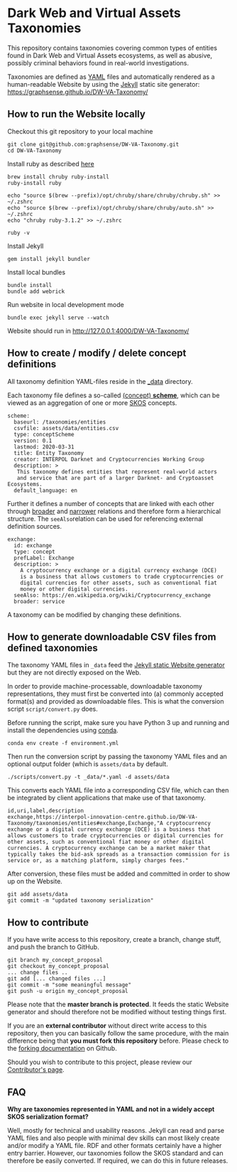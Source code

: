 # Dark Web and Virtual Assets Taxonomies

This repository contains taxonomies covering common types of entities found in Dark Web and Virtual Assets ecosystems, as well as abusive, possibly criminal behaviors found in real-world investigations.

Taxonomies are defined as [YAML][yaml] files and automatically rendered as a human-readable Website by using the [Jekyll][jekyll] static site generator: https://graphsense.github.io/DW-VA-Taxonomy/

## How to run the Website locally

Checkout this git repository to your local machine

	git clone git@github.com:graphsense/DW-VA-Taxonomy.git
	cd DW-VA-Taxonomy

Install ruby as described [here](https://jekyllrb.com/docs/installation/macos/)

	brew install chruby ruby-install
	ruby-install ruby

	echo "source $(brew --prefix)/opt/chruby/share/chruby/chruby.sh" >> ~/.zshrc
	echo "source $(brew --prefix)/opt/chruby/share/chruby/auto.sh" >> ~/.zshrc
	echo "chruby ruby-3.1.2" >> ~/.zshrc

	ruby -v

Install Jekyll

	gem install jekyll bundler

Install local bundles

	bundle install
	bundle add webrick
	
Run website in local development mode

	bundle exec jekyll serve --watch

Website should run in http://127.0.0.1:4000/DW-VA-Taxonomy/

## How to create / modify / delete concept definitions

All taxonomy definition YAML-files reside in the [\_data](_data) directory.

Each taxonomy file defines a so-called [(concept) **scheme**](https://www.w3.org/2009/08/skos-reference/skos.html#ConceptScheme), which can be viewed as an aggregation of one or more [SKOS][skos] concepts.

	scheme:
	  baseurl: /taxonomies/entities
	  csvfile: assets/data/entities.csv
	  type: conceptScheme
	  version: 0.1
	  lastmod: 2020-03-31
	  title: Entity Taxonomy
	  creator: INTERPOL Darknet and Cryptocurrencies Working Group
	  description: >
	   This taxonomy defines entities that represent real-world actors
	   and service that are part of a larger Darknet- and Cryptoasset Ecosystems.
	  default_language: en

Further it defines a number of concepts that are linked with each other through [broader](https://www.w3.org/2009/08/skos-reference/skos.html#broader)
and [narrower](https://www.w3.org/2009/08/skos-reference/skos.html#narrower) relations and therefore form a hierarchical structure. The `seeAlso`relation can be used for referencing external definition sources.

	exchange:
	  id: exchange
	  type: concept
	  prefLabel: Exchange
	  description: >
	    A cryptocurrency exchange or a digital currency exchange (DCE)
	    is a business that allows customers to trade cryptocurrencies or
	    digital currencies for other assets, such as conventional fiat
	    money or other digital currencies.
	  seeAlso: https://en.wikipedia.org/wiki/Cryptocurrency_exchange
	  broader: service

A taxonomy can be modified by changing these definitions.

## How to generate downloadable CSV files from defined taxonomies

The taxonomy YAML files in `_data` feed the [Jekyll static Website generator][jekyll] but they are not directly exposed on the Web.

In order to provide machine-processable, downloadable taxonomy representations, they must first be converted into (a) commonly accepted format(s) and provided as downloadable files. This is what the conversion script `script/convert.py` does.

Before running the script, make sure you have Python 3 up and running and install the dependencies using [conda](https://docs.conda.io/en/latest/).

	conda env create -f environment.yml

Then run the conversion script by passing the taxonomy YAML files and an optional output folder (which is `assets/data` by default.

	./scripts/convert.py -t _data/*.yaml -d assets/data

This converts each YAML file into a corresponding CSV file, which can then be integrated by client applications that make use of that taxonomy.

	id,uri,label,description
	exchange,https://interpol-innovation-centre.github.io/DW-VA-Taxonomy/taxonomies/entities#exchange,Exchange,"A cryptocurrency exchange or a digital currency exchange (DCE) is a business that allows customers to trade cryptocurrencies or digital currencies for other assets, such as conventional fiat money or other digital currencies. A cryptocurrency exchange can be a market maker that typically takes the bid-ask spreads as a transaction commission for is service or, as a matching platform, simply charges fees."

After conversion, these files must be added and committed in order to show up on the Website.

	git add assets/data
	git commit -m "updated taxonomy serialization"

## How to contribute

If you have write access to this repository, create a branch, change stuff, and push the branch to GitHub.

	git branch my_concept_proposal
	git checkout my_concept_proposal
	... change files ..
	git add [... changed files ...]
	git commit -m "some meaningful message"
	git push -u origin my_concept_proposal

Please note that the **master branch is protected**. It feeds the static Website generator and should therefore not be modified without testing things first.

If you are an **external contributor** without direct write access to this repository, then you can basically follow the same procedure, with the main difference being that **you must fork this repository** before. Please check to the [forking documentation](https://guides.github.com/activities/forking/) on Github.

Should you wish to contribute to this project, please review our [Contributor's page][contributing].

## FAQ

**Why are taxonomies represented in YAML and not in a widely accept SKOS serialization format?**

Well, mostly for technical and usability reasons. Jekyll can read and parse YAML files and also people with minimal dev skills can most likely create and/or modify a YAML file. RDF and other formats certainly have a higher entry barrier. However, our taxonomies follow the SKOS standard and can therefore be easily converted. If required, we can do this in future releases.


[contributing]: CONTRIBUTING.md
[yaml]: https://yaml.org/
[jekyll]: https://jekyllrb.com/
[python]: https://www.python.org/
[skos]: https://www.w3.org/2004/02/skos/
[docker]: https://www.docker.com/
